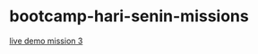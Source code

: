# bootcamp-hari-senin-missions

[live demo mission 3](https://ceremonyonthehill.github.io/bootcamp-hari-senin-missions/)
